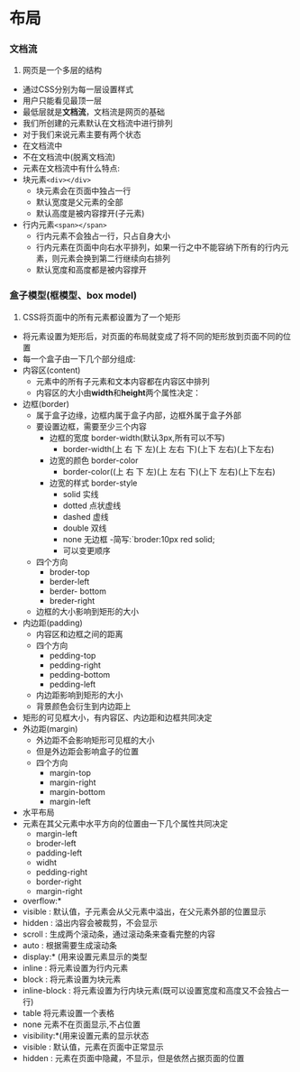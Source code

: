 # 布局

### 文档流
1. 网页是一个多层的结构
- 通过CSS分别为每一层设置样式
- 用户只能看见最顶一层
- 最低层就是**文档流**，文档流是网页的基础
 - 我们所创建的元素默认在文档流中进行排列
- 对于我们来说元素主要有两个状态
 - 在文档流中
 - 不在文档流中(脱离文档流)
- 元素在文档流中有什么特点:
 - 块元素`<div></div>`
   - 块元素会在页面中独占一行
   - 默认宽度是父元素的全部
   - 默认高度是被内容撑开(子元素)
 - 行内元素`<span></span>`
   - 行内元素不会独占一行，只占自身大小
   - 行内元素在页面中向右水平排列，如果一行之中不能容纳下所有的行内元素，则元素会换到第二行继续向右排列
   - 默认宽度和高度都是被内容撑开

### 盒子模型(框模型、box model)
1. CSS将页面中的所有元素都设置为了一个矩形
- 将元素设置为矩形后，对页面的布局就变成了将不同的矩形放到页面不同的位置
- 每一个盒子由一下几个部分组成:
 - 内容区(content)
   - 元素中的所有子元素和文本内容都在内容区中排列
   - 内容区的大小由**width**和**height**两个属性决定：
 - 边框(border)
   - 属于盒子边缘，边框内属于盒子内部，边框外属于盒子外部
   - 要设置边框，需要至少三个内容
     - 边框的宽度 border-width(默认3px,所有可以不写)
       - border-width(上 右 下 左)(上 左右 下)(上下 左右)(上下左右)
     - 边宽的颜色 border-color
       - border-color((上 右 下 左)(上 左右 下)(上下 左右)(上下左右)
     - 边宽的样式 border-style
       - solid 实线
       - dotted 点状虚线
       - dashed 虚线
       - double 双线
       - none 无边框
     -简写:`broder:10px red solid;
       - 可以变更顺序
    - 四个方向
       - broder-top
       - berder-left
       - berder- bottom
       - breder-right
   - 边框的大小影响到矩形的大小
 - 内边距(padding)
   - 内容区和边框之间的距离
   - 四个方向
     - pedding-top
     - pedding-right
     - pedding-bottom
     - pedding-left
   - 内边距影响到矩形的大小
   - 背景颜色会衍生到内边距上
 - 矩形的可见框大小，有内容区、内边距和边框共同决定
 - 外边距(margin)
   - 外边距不会影响矩形可见框的大小
   - 但是外边距会影响盒子的位置
   - 四个方向
     - margin-top
     - margin-right
     - margin-bottom
     - margin-left
- 水平布局
 - 元素在其父元素中水平方向的位置由一下几个属性共同决定
   - margin-left
   - broder-left
   - padding-left
   - widht
   - pedding-right
   - border-right
   - margin-right
- overflow:\*
 - visible : 默认值，子元素会从父元素中溢出，在父元素外部的位置显示
 - hidden : 溢出内容会被裁剪，不会显示
 - scroll : 生成两个滚动条，通过滚动条来查看完整的内容
 - auto : 根据需要生成滚动条
- display:\* (用来设置元素显示的类型
 - inline : 将元素设置为行内元素
 - block : 将元素设置为块元素
 - inline-block : 将元素设置为行内块元素(既可以设置宽度和高度又不会独占一行)
 - table 将元素设置一个表格
 - none 元素不在页面显示,不占位置
- visibility:\*(用来设置元素的显示状态
 - visible : 默认值，元素在页面中正常显示
 - hidden : 元素在页面中隐藏，不显示，但是依然占据页面的位置




